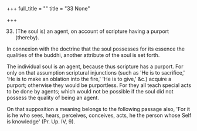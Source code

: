 +++
full_title = ""
title = "33 None"

+++


33. (The soul is) an agent, on account of scripture having a purport (thereby).

In connexion with the doctrine that the soul possesses for its essence the qualities of the buddhi, another attribute of the soul is set forth.

The individual soul is an agent, because thus scripture has a purport. For only on that assumption scriptural injunctions (such as 'He is to sacrifice,' 'He is to make an oblation into the fire,' 'He is to give,' &c.) acquire a purport; otherwise they would be purportless. For they all teach special acts to be done by agents; which would not be possible if the soul did not possess the quality of being an agent.

On that supposition a meaning belongs to the following passage also, 'For it is he who sees, hears, perceives, conceives, acts, he the person whose Self is knowledge' (Pr. Up. IV, 9).

